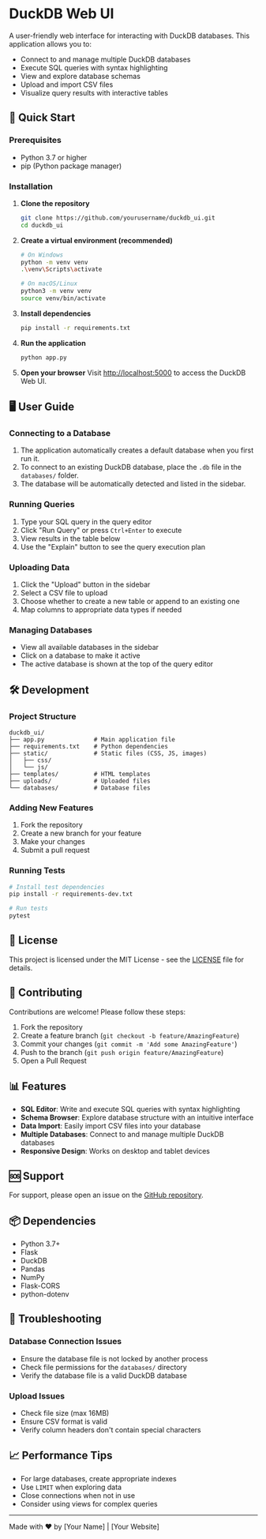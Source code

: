 # DuckDB Web UI

A user-friendly web interface for interacting with DuckDB databases. This application allows you to:
- Connect to and manage multiple DuckDB databases
- Execute SQL queries with syntax highlighting
- View and explore database schemas
- Upload and import CSV files
- Visualize query results with interactive tables

## 🚀 Quick Start

### Prerequisites
- Python 3.7 or higher
- pip (Python package manager)

### Installation

1. **Clone the repository**
   ```bash
   git clone https://github.com/yourusername/duckdb_ui.git
   cd duckdb_ui
   ```

2. **Create a virtual environment (recommended)**
   ```bash
   # On Windows
   python -m venv venv
   .\venv\Scripts\activate
   
   # On macOS/Linux
   python3 -m venv venv
   source venv/bin/activate
   ```

3. **Install dependencies**
   ```bash
   pip install -r requirements.txt
   ```

4. **Run the application**
   ```bash
   python app.py
   ```

5. **Open your browser**
   Visit [http://localhost:5000](http://localhost:5000) to access the DuckDB Web UI.

## 🖥️ User Guide

### Connecting to a Database
1. The application automatically creates a default database when you first run it.
2. To connect to an existing DuckDB database, place the `.db` file in the `databases/` folder.
3. The database will be automatically detected and listed in the sidebar.

### Running Queries
1. Type your SQL query in the query editor
2. Click "Run Query" or press `Ctrl+Enter` to execute
3. View results in the table below
4. Use the "Explain" button to see the query execution plan

### Uploading Data
1. Click the "Upload" button in the sidebar
2. Select a CSV file to upload
3. Choose whether to create a new table or append to an existing one
4. Map columns to appropriate data types if needed

### Managing Databases
- View all available databases in the sidebar
- Click on a database to make it active
- The active database is shown at the top of the query editor

## 🛠️ Development

### Project Structure
```
duckdb_ui/
├── app.py              # Main application file
├── requirements.txt    # Python dependencies
├── static/             # Static files (CSS, JS, images)
│   ├── css/
│   └── js/
├── templates/          # HTML templates
├── uploads/            # Uploaded files
└── databases/          # Database files
```

### Adding New Features
1. Fork the repository
2. Create a new branch for your feature
3. Make your changes
4. Submit a pull request

### Running Tests
```bash
# Install test dependencies
pip install -r requirements-dev.txt

# Run tests
pytest
```

## 📝 License

This project is licensed under the MIT License - see the [LICENSE](LICENSE) file for details.

## 🤝 Contributing

Contributions are welcome! Please follow these steps:

1. Fork the repository
2. Create a feature branch (`git checkout -b feature/AmazingFeature`)
3. Commit your changes (`git commit -m 'Add some AmazingFeature'`)
4. Push to the branch (`git push origin feature/AmazingFeature`)
5. Open a Pull Request

## 📊 Features

- **SQL Editor**: Write and execute SQL queries with syntax highlighting
- **Schema Browser**: Explore database structure with an intuitive interface
- **Data Import**: Easily import CSV files into your database
- **Multiple Databases**: Connect to and manage multiple DuckDB databases
- **Responsive Design**: Works on desktop and tablet devices

## 🆘 Support

For support, please open an issue on the [GitHub repository](https://github.com/yourusername/duckdb_ui/issues).

## 📦 Dependencies

- Python 3.7+
- Flask
- DuckDB
- Pandas
- NumPy
- Flask-CORS
- python-dotenv

## 🔧 Troubleshooting

### Database Connection Issues
- Ensure the database file is not locked by another process
- Check file permissions for the `databases/` directory
- Verify the database file is a valid DuckDB database

### Upload Issues
- Check file size (max 16MB)
- Ensure CSV format is valid
- Verify column headers don't contain special characters

## 📈 Performance Tips

- For large databases, create appropriate indexes
- Use `LIMIT` when exploring data
- Close connections when not in use
- Consider using views for complex queries

---

Made with ❤️ by [Your Name] | [Your Website]
